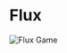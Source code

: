 # Flux

![Flux Game](https://cdn.discordapp.com/attachments/1102647550168801350/1102647593751826472/FluxNoCredits.png)
